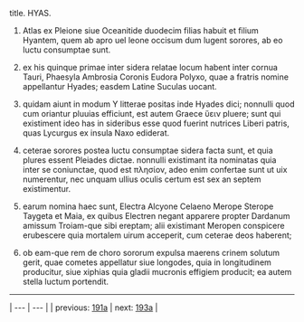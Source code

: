 title. HYAS.



1. Atlas ex Pleione siue Oceanitide duodecim filias habuit et filium Hyantem, quem ab apro uel leone occisum dum lugent sorores, ab eo luctu consumptae sunt.



2. ex his quinque primae inter sidera relatae locum habent inter cornua Tauri, Phaesyla Ambrosia Coronis Eudora Polyxo, quae a fratris nomine appellantur Hyades; easdem Latine Suculas uocant.



3. quidam aiunt in modum Υ litterae positas inde Hyades dici; nonnulli quod cum oriantur pluuias efficiunt, est autem Graece ὕειν pluere; sunt qui existiment ideo has in sideribus esse quod fuerint nutrices Liberi patris, quas Lycurgus ex insula Naxo ediderat.



4. ceterae sorores postea luctu consumptae sidera facta sunt, et quia plures essent Pleiades dictae. nonnulli existimant ita nominatas quia inter se coniunctae, quod est πλησίον, adeo enim confertae sunt ut uix numerentur, nec unquam ullius oculis certum est sex an septem existimentur.



5. earum nomina haec sunt, Electra Alcyone Celaeno Merope Sterope Taygeta et Maia, ex quibus Electren negant apparere propter Dardanum amissum Troiam-que sibi ereptam; alii existimant Meropen conspicere erubescere quia mortalem uirum acceperit, cum ceterae deos haberent;



6. ob eam-que rem de choro sororum expulsa maerens crinem solutum gerit, quae cometes appellatur siue longodes, quia in longitudinem producitur, siue xiphias quia gladii mucronis effigiem producit; ea autem stella luctum portendit.



---

| --- | --- |
| previous: [191a](../191a/) | next: [193a](../193a/) |